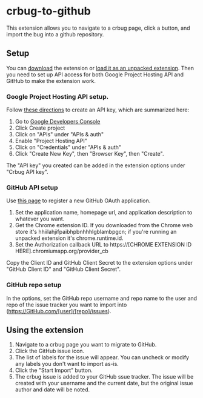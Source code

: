 # crbug-to-github
This extension allows you to navigate to a crbug page, click a button, and import the bug into a github repository.

## Setup
You can [download](https://chrome.google.com/webstore/a/google.com/detail/migrate-crbug-to-github/hhiilahjifpaibhpbnhhhlgblambpgcn) the extension or [load it as an unpacked extension](https://developer.chrome.com/extensions/getstarted#unpacked). Then you need to set up API access for both Google Project Hosting API and GitHub to make the extension work.
### Google Project Hosting API setup.
Follow [these directions](https://developers.google.com/api-client-library/python/guide/aaa_apikeys#acquiring-api-keys) to create an API key, which are summarized here:
  1. Go to [Google Developers Console](https://console.developers.google.com/)
  2. Click Create project
  3. Click on "APIs" under "APIs & auth"
  4. Enable "Project Hosting API"
  5. Click on "Credentials" under "APIs & auth"
  6. Click "Create New Key", then "Browser Key", then "Create".

The "API key" you created can be added in the extension options under "Crbug API key".

### GitHub API setup
Use [this page](https://github.com/settings/applications/new) to register a new GitHub OAuth application.
  1. Set the application name, homepage url, and application description to whatever you want.
  2. Get the Chrome extension ID. If you downloaded from the Chrome web store it's hhiilahjifpaibhpbnhhhlgblambpgcn; if you're running an unpacked extension it's chrome.runtime.id. 
  3. Set the Authorization callback URL to https://[CHROME EXTENSION ID HERE].chromiumapp.org/provider_cb

Copy the Client ID and GitHub Client Secret to the extension options under "GitHub Client ID" and "GitHub Client Secret".

### GitHub repo setup
In the options, set the GitHub repo username and repo name to the user and repo of the issue tracker you want to import into (https://GitHub.com/[user]/[repo]/issues).

## Using the extension

  1. Navigate to a crbug page you want to migrate to GitHub.
  2. Click the GitHub issue icon.
  3. The list of labels for the issue will appear. You can uncheck or modify any labels you don't want to import as-is.
  4. Click the "Start Import" button.
  5. The crbug issue is added to your GitHub ssue tracker. The issue will be created with your username and the current date, but the original issue author and date will be noted.

